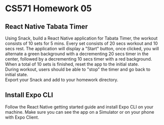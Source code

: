 # CS571 Homework 05

## React Native Tabata Timer
Using Snack, build a React Native application for Tabata Timer, the workout consists of 10 sets for 5 mins. Every set consists of 20 secs workout and 10 secs rest.
The application will display a "Start" button, once clicked, you will alternate a green background with a decrementing 20 secs timer in the center, followed by a decrementing 10 secs timer with a red background. When a total of 10 sets is finished, reset the app to the initial state.  
During workout, users should be able to "stop" the timer and go back to initial state.  
Export your Snack and add to your homework directory.

## Install Expo CLI
Follow the React Native getting started guide and install Expo CLI on your machine. Make sure you can see the app on a Simulator or on your phone with Expo Client.
